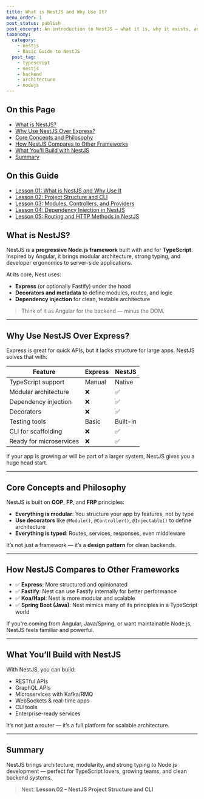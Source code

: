```yaml
---
title: What is NestJS and Why Use It?
menu_order: 1
post_status: publish
post_excerpt: An introduction to NestJS — what it is, why it exists, and where it shines in building scalable backend apps.
taxonomy:
  category:
    - nestjs
    - Basic Guide to NestJS
  post_tag:
    - typescript
    - nestjs
    - backend
    - architecture
    - nodejs
---
```


<div class="toc" markdown="1">

<div class="otp" markdown="1">

## On this Page

- [What is NestJS?](#what-is-nestjs)
- [Why Use NestJS Over Express?](#why-use-nestjs-over-express)
- [Core Concepts and Philosophy](#core-concepts-and-philosophy)
- [How NestJS Compares to Other Frameworks](#how-nestjs-compares-to-other-frameworks)
- [What You'll Build with NestJS](#what-youll-build-with-nestjs)
- [Summary](#summary)

</div>

<div class="otg" markdown="1">

## On this Guide

- [Lesson 01: What is NestJS and Why Use It](./lesson-01-what-is-nestjs-and-why-use-it)
- [Lesson 02: Project Structure and CLI](./lesson-02-project-structure-and-cli)
- [Lesson 03: Modules, Controllers, and Providers](./lesson-03-modules-controllers-and-providers)
- [Lesson 04: Dependency Injection in NestJS](./lesson-04-dependency-injection-in-nestjs)
- [Lesson 05: Routing and HTTP Methods in NestJS](./lesson-05-routing-and-http-methods-in-nestjs)

</div>

</div>

<div class="guru-main" markdown="1">

## What is NestJS?

NestJS is a **progressive Node.js framework** built with and for **TypeScript**. Inspired by Angular, it brings modular architecture, strong typing, and developer ergonomics to server-side applications.

At its core, Nest uses:

- **Express** (or optionally Fastify) under the hood
- **Decorators and metadata** to define modules, routes, and logic
- **Dependency injection** for clean, testable architecture

> Think of it as Angular for the backend — minus the DOM.

---

## Why Use NestJS Over Express?

Express is great for quick APIs, but it lacks structure for large apps. NestJS solves that with:

| Feature                 | Express | NestJS   |
| ----------------------- | ------- | -------- |
| TypeScript support      | Manual  | Native   |
| Modular architecture    | ❌      | ✅       |
| Dependency injection    | ❌      | ✅       |
| Decorators              | ❌      | ✅       |
| Testing tools           | Basic   | Built-in |
| CLI for scaffolding     | ❌      | ✅       |
| Ready for microservices | ❌      | ✅       |

If your app is growing or will be part of a larger system, NestJS gives you a huge head start.

---

## Core Concepts and Philosophy

NestJS is built on **OOP**, **FP**, and **FRP** principles:

- **Everything is modular**: You structure your app by features, not by type
- **Use decorators** like `@Module()`, `@Controller()`, `@Injectable()` to define architecture
- **Everything is typed**: Routes, services, responses, even middleware

It’s not just a framework — it’s a **design pattern** for clean backends.

---

## How NestJS Compares to Other Frameworks

- ✅ **Express**: More structured and opinionated
- ✅ **Fastify**: Nest can use Fastify internally for better performance
- ✅ **Koa/Hapi**: Nest is more modular and scalable
- ✅ **Spring Boot (Java)**: Nest mimics many of its principles in a TypeScript world

If you're coming from Angular, Java/Spring, or want maintainable Node.js, NestJS feels familiar and powerful.

---

## What You’ll Build with NestJS

With NestJS, you can build:

- RESTful APIs
- GraphQL APIs
- Microservices with Kafka/RMQ
- WebSockets & real-time apps
- CLI tools
- Enterprise-ready services

It’s not just a router — it’s a full platform for scalable architecture.

---

## Summary

NestJS brings architecture, modularity, and strong typing to Node.js development — perfect for TypeScript lovers, growing teams, and clean backend systems.

> Next: **Lesson 02 – NestJS Project Structure and CLI**

</div>

